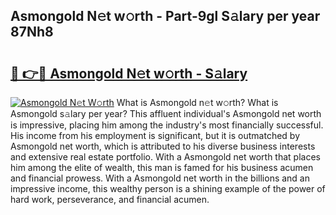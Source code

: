 ## Asmongold N𝚎t w𝚘rth - Part-9gl S𝚊lary per year 87Nh8

# <h2><a href="http://gc2tqp.nevu.top/?p=Asmongold">🔗 👉🔴 Asmongold N𝚎t w𝚘rth - S𝚊lary</a></h2>

[![Asmongold N𝚎t W𝚘rth](https://i.imgur.com/Oavwk0R.jpeg)](http://gc2tqp.nevu.top/?p=Asmongold)
What is Asmongold n𝚎t w𝚘rth? What is Asmongold s𝚊lary per year?
This affluent individual's Asmongold net worth is impressive, placing him among the industry's most financially successful. His income from his employment is significant, but it is outmatched by Asmongold net worth, which is attributed to his diverse business interests and extensive real estate portfolio. With a Asmongold net worth that places him among the elite of wealth, this man is famed for his business acumen and financial prowess. With a Asmongold net worth in the billions and an impressive income, this wealthy person is a shining example of the power of hard work, perseverance, and financial acumen.
